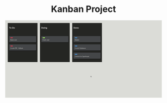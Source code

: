 <h1 align="center">Kanban Project</h1>
<p align="center">
<img src="https://github.com/miroswd/kanban/blob/master/assets/kanban.gif" width="800px" />
</p>
